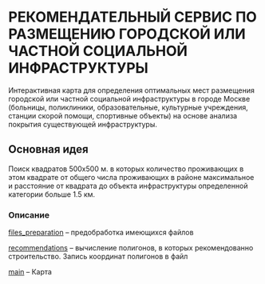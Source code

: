 # РЕКОМЕНДАТЕЛЬНЫЙ СЕРВИС ПО РАЗМЕЩЕНИЮ ГОРОДСКОЙ ИЛИ ЧАСТНОЙ СОЦИАЛЬНОЙ ИНФРАСТРУКТУРЫ

Интерактивная карта для определения оптимальных мест размещения городской или частной социальной инфраструктуры в городе Москве (больницы, поликлиники, образовательные, культурные учреждения, станции скорой помощи, спортивные объекты) на основе анализа покрытия существующей инфраструктуры.

## Основная идея

Поиск квадратов 500х500 м. в которых количество проживающих в этом квадрате от общего числа проживающих в районе максимальное и расстояние от квадрата до объекта инфраструктуры определенной категории больше 1.5 км. 


### Описание

[files_preparation](./files_preparation.ipynb) – предобработка имеющихся файлов 

[recommendations](./recommendations.ipynb) – вычисление полигонов, в которых рекомендованно строительство. Запись координат полигонов в файл

[main](./main.py) – Карта
